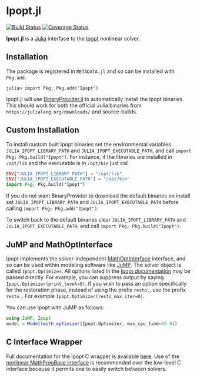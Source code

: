 Ipopt.jl
========

[![Build Status](https://travis-ci.org/JuliaOpt/Ipopt.jl.svg?branch=master)](https://travis-ci.org/JuliaOpt/Ipopt.jl)
[![Coverage Status](https://img.shields.io/coveralls/JuliaOpt/Ipopt.jl.svg)](https://coveralls.io/r/JuliaOpt/Ipopt.jl)


**Ipopt.jl** is a [Julia](http://julialang.org/) interface to the [Ipopt](http://www.coin-or.org/Ipopt/documentation/documentation.html) nonlinear solver.

## Installation

The package is registered in `METADATA.jl` and so can be installed with `Pkg.add`.

```
julia> import Pkg; Pkg.add("Ipopt")
```

Ipopt.jl will use [BinaryProvider.jl](https://github.com/JuliaPackaging/BinaryProvider.jl) to automatically install the Ipopt binaries. This should work for both the official Julia binaries from `https://julialang.org/downloads/` and source-builds.

## Custom Installation

To install custom built Ipopt binaries set the environmental variables `JULIA_IPOPT_LIBRARY_PATH` and `JULIA_IPOPT_EXECUTABLE_PATH`, and call `import Pkg; Pkg.build("Ipopt")`. For instance, if the libraries are installed in `/opt/lib` and the executable is in `/opt/bin` just call
```julia
ENV["JULIA_IPOPT_LIBRARY_PATH"] = "/opt/lib"
ENV["JULIA_IPOPT_EXECUTABLE_PATH"] = "/opt/bin"
import Pkg; Pkg.build("Ipopt")
```
If you do not want BinaryProvider to download the default binaries on install set  `JULIA_IPOPT_LIBRARY_PATH` and `JULIA_IPOPT_EXECUTABLE_PATH`  before calling `import Pkg; Pkg.add("Ipopt")`.

To switch back to the default binaries clear `JULIA_IPOPT_LIBRARY_PATH` and `JULIA_IPOPT_EXECUTABLE_PATH`, and call `import Pkg; Pkg.build("Ipopt")`.

JuMP and MathOptInterface
----------------------

Ipopt implements the solver-independent [MathOptInterface](https://github.com/JuliaOpt/MathOptInterface.jl) interface,
and so can be used within modeling software like [JuMP](https://github.com/JuliaOpt/JuMP.jl).
The solver object is called `Ipopt.Optimizer`. All options listed in the [Ipopt documentation](http://www.coin-or.org/Ipopt/documentation/node40.html) may be passed directly. For example, you can suppress output by saying `Ipopt.Optimizer(print_level=0)`. If you wish to pass an option specifically for the restoration phase, instead of using the prefix ``resto.``, use the prefix ``resto_``. For example `Ipopt.Optimizer(resto_max_iter=0)`.

You can use Ipopt with JuMP as follows:
```julia
using JuMP, Ipopt
model = Model(with_optimizer(Ipopt.Optimizer, max_cpu_time=60.0))
```

C Interface Wrapper
-------------------

Full documentation for the Ipopt C wrapper is available [here](http://ipoptjl.readthedocs.org/en/latest/ipopt.html). Use of the [nonlinear MathProgBase interface](http://mathprogbasejl.readthedocs.org/en/latest/nlp.html) is recommended over the low-level C interface because it permits one to easily switch between solvers.
